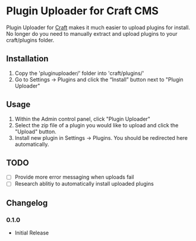 
# Plugin Uploader for Craft CMS

Plugin Uploader for [Craft](http://craftcms.com) makes it much easier to upload plugins for install. No longer do you need to manually extract and upload plugins to your craft/plugins folder.

## Installation

1. Copy the 'pluginuploader/' folder into 'craft/plugins/'
2. Go to Settings → Plugins and click the “Install” button next to "Plugin Uploader"

## Usage

1. Within the Admin control panel, click "Plugin Uploader"
2. Select the zip file of a plugin you would like to upload and click the "Upload" button.
3. Install new plugin in Settings → Plugins. You should be redirected here automatically.

## TODO
- [ ] Provide more error messaging when uploads fail
- [ ] Research ablitiy to automatically install uploaded plugins

## Changelog

### 0.1.0
- Initial Release
